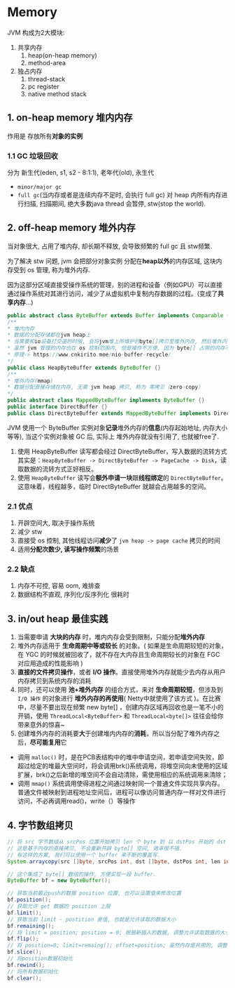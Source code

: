 # Memory

JVM 构成为2大模块:

1. 共享内存
   1. heap(on-heap memory)
   2. method-area
2. 独占内存
   1. thread-stack
   2. pc register
   3. native method stack

## 1. on-heap memory 堆内内存

作用是 存放所有**对象的实例**

### 1.1 GC 垃圾回收

分为 新生代(eden, s1, s2 - 8:1:1), 老年代(old), 永生代

- `minor/major gc`
- `full gc`(当内存或者是连续内存不足时, 会执行 full gc) 对 heap 内所有内存进行扫描, 扫描期间, 绝大多数java thread 会暂停, stw(stop the world).

## 2. off-heap memory 堆外内存

当对象很大, 占用了堆内存, 却长期不释放, 会导致频繁的 full gc 且 stw频繁.

为了解决 stw 问题, jvm 会把部分对象实例 分配在**heap以外**的内存区域, 这块内存受到 os 管理, 称为堆外内存.

因为这部分区域直接受操作系统的管理，别的进程和设备（例如GPU）可以直接通过操作系统对其进行访问，减少了从虚拟机中复制内存数据的过程。(变成了**共享内存**...)

``` java
public abstract class ByteBuffer extends Buffer implements Comparable {}
/**
* 堆内内存
* 数据的分配存储都在jvm heap上
* 当需要和io设备打交道的时候, 会将jvm堆上所维护的byte[]拷贝至堆外内存, 然后堆外内存直接和io设备交互
* 虽然 jvm 管理的内存也在 os 控制范围内, 但是操作不方便, 因为 byte[] 占用的内存不一定连续, 为了防止 gc 需要 pin 钉住整个堆, 为了不出现这个问题, 开辟一个 directBuffer, 通过这个 buffer 将数据拷贝至 io 设备
* 原理-> https://www.cnkirito.moe/nio-buffer-recycle/
*/
public class HeapByteBuffer extends ByteBuffer {}
/**
* 堆外内存(mmap)
* 数据分配直接存储在内存, 无需 jvm heap 拷贝, 称为 零拷贝（zero-copy）
*/
public abstract class MappedByteBuffer implements ByteBuffer {}
public interface DirectBuffer {}
public class DirectByteBuffer extends MappedByteBuffer implements DirectBuffer {}
```

JVM 使用一个 ByteBuffer 实例对象**记录**堆外内存的**信息**(内存起始地址, 内存大小等等), 当这个实例对象被 GC 后, 实际上 堆外内存就没有引用了, 也就被free了.

1. 使用 HeapByteBuffer 读写都会经过 DirectByteBuffer，写入数据的流转方式其实是：`HeapByteBuffer -> DirectByteBuffer -> PageCache -> Disk`，读取数据的流转方式正好相反。
2. 使用 `HeapByteBuffer` 读写会**额外申请一块**跟**线程绑定**的 `DirectByteBuffer`。这意味着，线程越多，临时 DirectByteBuffer 就越会占用越多的空间。

### 2.1 优点

1. 开辟空间大, 取决于操作系统
2. 减少 stw
3. 直接受 os 控制, 其他线程访问**减少**了 `jvm heap -> page cache` 拷贝的时间
4. 适用**分配次数少, 读写操作频繁**的场景

### 2.2 缺点

1. 内存不可控, 容易 oom, 难排查
2. 数据结构不直观, 序列化/反序列化 很耗时

## 3. in/out heap 最佳实践

1. 当需要申请 **大块的内存** 时，堆内内存会受到限制，只能分配**堆外内存**
2. 堆外内存适用于 **生命周期中等或较长** 的对象。( 如果是生命周期较短的对象，在 YGC 的时候就被回收了，就不存在大内存且生命周期较长的对象在 FGC 对应用造成的性能影响 )
3. **直接的文件拷贝操作**，或者 **I/O 操作**。直接使用堆外内存就能少去内存从用户内存拷贝到系统内存的消耗
4. 同时，还可以使用 **池+堆外内存** 的组合方式，来对 **生命周期较短**，但涉及到 `I/O 操作` 的对象进行 **堆外内存的再使用**( Netty中就使用了该方式 )。在比赛中，尽量不要出现在频繁 new byte[] ，创建内存区域再回收也是一笔不小的开销，使用 `ThreadLocal<ByteBuffer>` 和 `ThreadLocal<byte[]>` 往往会给你带来意外的惊喜~
5. 创建堆外内存的消耗要**大**于创建堆内内存的**消耗**，所以当分配了堆外内存之后，**尽可能复用**它

- 调用 `malloc()` 时，是在PCB表结构中的堆中申请空间，若申请空间失败，即超过给定的堆最大空间时，将会调用brk()系统调用，将堆空间向未使用的区域扩展，brk()之后新增的堆空间不会自动清除，需使用相应的系统调用来清除； 
- 调用 `mmap()` 系统调用使得进程之间通过映射同一个普通文件实现共享内存。普通文件被映射到进程地址空间后，进程可以像访问普通内存一样对文件进行访问，不必再调用read()，write（）等操作

## 4. 字节数组拷贝

``` java
// 将 src 字节数组从 srcPos 位置开始拷贝 len 个 byte 到 以 dstPos 开始的 dst 字节数组中
// 这是基于内存的直接拷贝, 不会重新开辟 byte[] 空间, 效率很不错.
// 有这样的方案, 我们可以使用一个 buffer 来不断的覆盖写.
System.arraycopy(src []byte, srcPos int, dst []byte, dstPos int, len int);
```

``` java
// 这个集成了 byte[] 数组的操作, 方便实现一段 buffer.
ByteBuffer bf = new ByteBuffer();

// 获取当前最近push的数据 position 位置, 也可以设置值来修改位置
bf.position();
// 获取允许 get 数据的 position 上限
bf.limit();
// 获取当前 limit - postition 差值, 也就是允许读取的数据大小
bf.remaining();
// 将 limit = position; position = 0; 根据新插入的数据, 调整允许读取数据的大小
bf.flip();
// 将 position=0; limit=remaing(); offset=position; 虽然内存是共用的, 调整了 offset, 相当于一段独立的内存操作
bf.slice();
// 将position数据初始化
bf.rewind();
// 将所有数据初始化
bf.clear();
```
